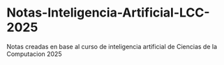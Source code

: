 # Notas-Inteligencia-Artificial-LCC-2025
Notas creadas en base al curso de inteligencia artificial de Ciencias de la Computacion 2025
